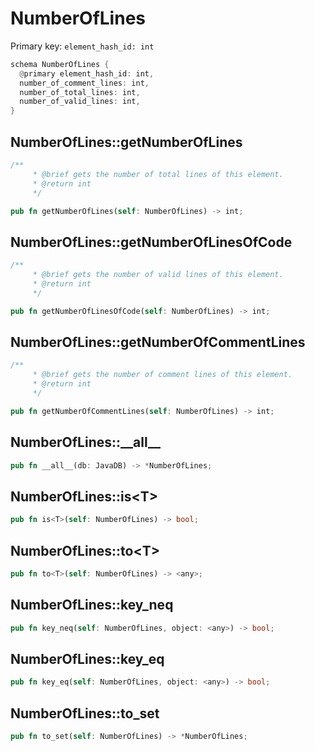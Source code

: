 # NumberOfLines

Primary key: `element_hash_id: int`

```rust
schema NumberOfLines {
  @primary element_hash_id: int,
  number_of_comment_lines: int,
  number_of_total_lines: int,
  number_of_valid_lines: int,
}
```
## NumberOfLines::getNumberOfLines

```rust
/**
     * @brief gets the number of total lines of this element.
     * @return int
     */
```
```rust
pub fn getNumberOfLines(self: NumberOfLines) -> int;
```
## NumberOfLines::getNumberOfLinesOfCode

```rust
/**
     * @brief gets the number of valid lines of this element.
     * @return int
     */
```
```rust
pub fn getNumberOfLinesOfCode(self: NumberOfLines) -> int;
```
## NumberOfLines::getNumberOfCommentLines

```rust
/**
     * @brief gets the number of comment lines of this element.
     * @return int
     */
```
```rust
pub fn getNumberOfCommentLines(self: NumberOfLines) -> int;
```
## NumberOfLines::\_\_all\_\_

```rust
pub fn __all__(db: JavaDB) -> *NumberOfLines;
```
## NumberOfLines::is\<T\>

```rust
pub fn is<T>(self: NumberOfLines) -> bool;
```
## NumberOfLines::to\<T\>

```rust
pub fn to<T>(self: NumberOfLines) -> <any>;
```
## NumberOfLines::key\_neq

```rust
pub fn key_neq(self: NumberOfLines, object: <any>) -> bool;
```
## NumberOfLines::key\_eq

```rust
pub fn key_eq(self: NumberOfLines, object: <any>) -> bool;
```
## NumberOfLines::to\_set

```rust
pub fn to_set(self: NumberOfLines) -> *NumberOfLines;
```
